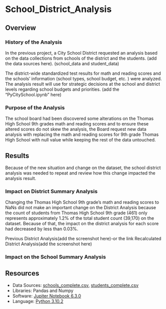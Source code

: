# School_District_Analysis

## Overview 

### History of the Analysis

In the previous project, a City School District requested an analysis based on the data collections from schools of the district and the students. (add the data sources here). (school_data and student_data)

The district-wide standardized test results for math and reading scores and the schools’ information (school types, school budget, etc. ) were analyzed. The analysis result will use for strategic decisions at the school and district levels regarding school budgets and priorities. (add the “PyCitySchool.ipynb” here)

### Purpose of the Analysis

The school board had been discovered some alterations on the Thomas High School 9th grades math and reading scores and to ensure these altered scores do not skew the analysis, the Board request new data analysis with replacing the math and reading scores for 9th grade Thomas High School with null value while keeping the rest of the data untouched. 

## Results

Because of the new situation and change on the dataset, the school district analysis was needed to repeat and review how this change impacted the analysis result. 

### Impact on District Summary Analysis

Changing the Thomas High School 9th grade’s math and reading scores to NaNs did not make an important change on the District Analysis because the count of students from  Thomas High School 9th grade (461) only represents approximately 1.2% of the total student count (39,170) on the dataset. Because of that, the impact on the district analysis for each score had decreased by less than 0.03%. 

Previous District Analysis(add the screenshot here)-or the link
Recalculated District Analysis(add the screenshot here)

### Impact on the School Summary Analysis




## Resources 
* Data Sources: 
        [schools_complete.csv](https://github.com/duygusimsek/School_District_Analysis/blob/main/Resources/schools_complete.csv), 
        [students_complete.csv](https://github.com/duygusimsek/School_District_Analysis/blob/main/Resources/students_complete.csv)
* Libraries: Pandas and Numpy
* Software: [Jupiter Notebook 6.3.0](https://jupyter.org/)
* Language: [Python 3.10.2](https://www.python.org/downloads)
